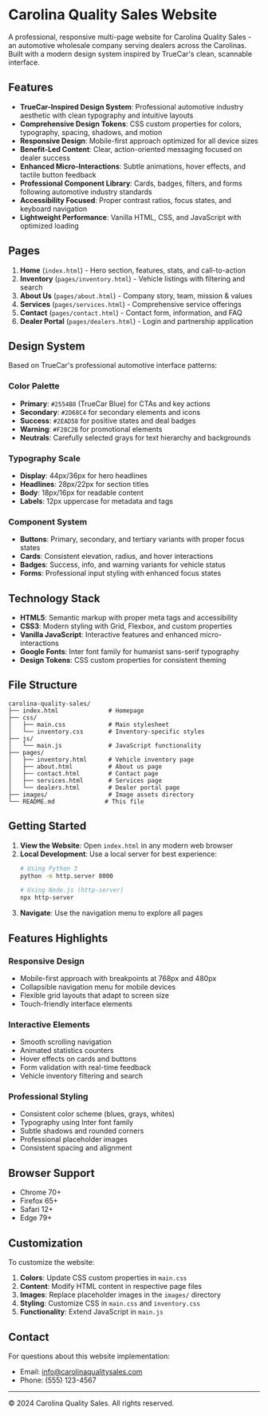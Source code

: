 # Carolina Quality Sales Website

A professional, responsive multi-page website for Carolina Quality Sales - an automotive wholesale company serving dealers across the Carolinas. Built with a modern design system inspired by TrueCar's clean, scannable interface.

## Features

- **TrueCar-Inspired Design System**: Professional automotive industry aesthetic with clean typography and intuitive layouts
- **Comprehensive Design Tokens**: CSS custom properties for colors, typography, spacing, shadows, and motion
- **Responsive Design**: Mobile-first approach optimized for all device sizes
- **Benefit-Led Content**: Clear, action-oriented messaging focused on dealer success
- **Enhanced Micro-Interactions**: Subtle animations, hover effects, and tactile button feedback
- **Professional Component Library**: Cards, badges, filters, and forms following automotive industry standards
- **Accessibility Focused**: Proper contrast ratios, focus states, and keyboard navigation
- **Lightweight Performance**: Vanilla HTML, CSS, and JavaScript with optimized loading

## Pages

1. **Home** (`index.html`) - Hero section, features, stats, and call-to-action
2. **Inventory** (`pages/inventory.html`) - Vehicle listings with filtering and search
3. **About Us** (`pages/about.html`) - Company story, team, mission & values
4. **Services** (`pages/services.html`) - Comprehensive service offerings
5. **Contact** (`pages/contact.html`) - Contact form, information, and FAQ
6. **Dealer Portal** (`pages/dealers.html`) - Login and partnership application

## Design System

Based on TrueCar's professional automotive interface patterns:

### Color Palette
- **Primary**: `#2554B8` (TrueCar Blue) for CTAs and key actions
- **Secondary**: `#2D68C4` for secondary elements and icons
- **Success**: `#2EAD58` for positive states and deal badges
- **Warning**: `#F28C2B` for promotional elements
- **Neutrals**: Carefully selected grays for text hierarchy and backgrounds

### Typography Scale
- **Display**: 44px/36px for hero headlines
- **Headlines**: 28px/22px for section titles
- **Body**: 18px/16px for readable content
- **Labels**: 12px uppercase for metadata and tags

### Component System
- **Buttons**: Primary, secondary, and tertiary variants with proper focus states
- **Cards**: Consistent elevation, radius, and hover interactions
- **Badges**: Success, info, and warning variants for vehicle status
- **Forms**: Professional input styling with enhanced focus states

## Technology Stack

- **HTML5**: Semantic markup with proper meta tags and accessibility
- **CSS3**: Modern styling with Grid, Flexbox, and custom properties
- **Vanilla JavaScript**: Interactive features and enhanced micro-interactions
- **Google Fonts**: Inter font family for humanist sans-serif typography
- **Design Tokens**: CSS custom properties for consistent theming

## File Structure

```
carolina-quality-sales/
├── index.html              # Homepage
├── css/
│   ├── main.css            # Main stylesheet
│   └── inventory.css       # Inventory-specific styles
├── js/
│   └── main.js             # JavaScript functionality
├── pages/
│   ├── inventory.html      # Vehicle inventory page
│   ├── about.html          # About us page
│   ├── contact.html        # Contact page
│   ├── services.html       # Services page
│   └── dealers.html        # Dealer portal page
├── images/                 # Image assets directory
└── README.md              # This file
```

## Getting Started

1. **View the Website**: Open `index.html` in any modern web browser
2. **Local Development**: Use a local server for best experience:
   ```bash
   # Using Python 3
   python -m http.server 8000
   
   # Using Node.js (http-server)
   npx http-server
   ```
3. **Navigate**: Use the navigation menu to explore all pages

## Features Highlights

### Responsive Design
- Mobile-first approach with breakpoints at 768px and 480px
- Collapsible navigation menu for mobile devices
- Flexible grid layouts that adapt to screen size
- Touch-friendly interface elements

### Interactive Elements
- Smooth scrolling navigation
- Animated statistics counters
- Hover effects on cards and buttons
- Form validation with real-time feedback
- Vehicle inventory filtering and search

### Professional Styling
- Consistent color scheme (blues, grays, whites)
- Typography using Inter font family
- Subtle shadows and rounded corners
- Professional placeholder images
- Consistent spacing and alignment

## Browser Support

- Chrome 70+
- Firefox 65+
- Safari 12+
- Edge 79+

## Customization

To customize the website:

1. **Colors**: Update CSS custom properties in `main.css`
2. **Content**: Modify HTML content in respective page files
3. **Images**: Replace placeholder images in the `images/` directory
4. **Styling**: Customize CSS in `main.css` and `inventory.css`
5. **Functionality**: Extend JavaScript in `main.js`

## Contact

For questions about this website implementation:
- Email: info@carolinaqualitysales.com
- Phone: (555) 123-4567

---

© 2024 Carolina Quality Sales. All rights reserved.
